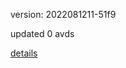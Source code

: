 version: 2022081211-51f9

updated 0 avds

[details](https://github.com/0x74f917491bfa7ebfa379/ali_avd_db/blob/master/change_log/2022/08/12/11/51f9.txt)